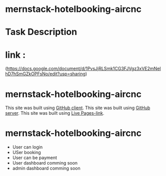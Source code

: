 # mernstack-hotelbooking-aircnc
# Task Description
# link : 
 (https://docs.google.com/document/d/1PvsJjRLSmk1CG3FJVgz3xVE2mNeIhD7hSmGZkOPFsNo/edit?usp=sharing)


# mernstack-hotelbooking-aircnc
This site was built using [GitHub client](https://pages.github.com/shorifzaman).
This site was built using [GitHub server](https://pages.github.com/shorifzaman).
This site was built using [Live Pages-link](https://econ49.netlify.app/).



# mernstack-hotelbooking-aircnc
- User can login
- USer booking
- User can be payment
- User dashboard comming soon
- admin dashboard comming soon